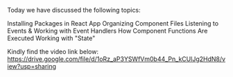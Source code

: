 Today we have discussed the following topics:

Installing Packages in React App
Organizing Component Files
Listening to Events & Working with Event Handlers
How Component Functions Are Executed
Working with "State"

Kindly find the video link below:
https://drive.google.com/file/d/1oRz_aP3YSWfVm0b44_Pn_kCUlJg2HdN8/view?usp=sharing
